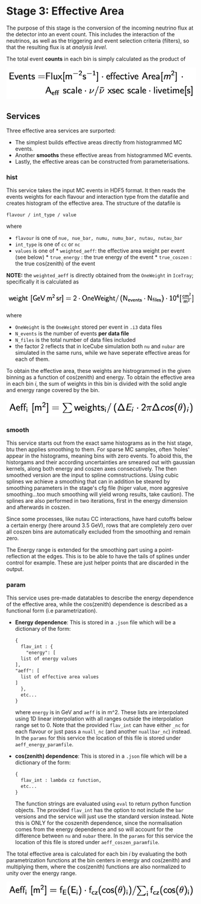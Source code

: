 # Stage 3: Effective Area

The purpose of this stage is the conversion of the incoming neutrino flux at the detector into an event count. This includes the interaction of the neutrinos, as well as the triggering and event selection criteria (filters), so that the resulting flux is at _analysis level_. 

The total event __counts__ in each bin is simply calculated as the product of 

![Events](images/events.png)


## Services

Three effective area services are surported:
  * The simplest builds effective areas directly from histogrammed MC events.
  * Another __smooths__ these effective areas from histogrammed MC events.
  * Lastly, the effective areas can be constructed from parameterisations.

### hist

This service takes the input MC events in HDF5 format. It then reads the events weights for each flavour and interaction type from the datafile and creates histogram of the effective area. The structure of the datafile is
```
flavour / int_type / value
```
where
  *  `flavour` is one of `nue, nue_bar, numu, numu_bar, nutau, nutau_bar`
  *  `int_type` is one of `cc` or `nc`
  *  `values` is one of 
    * `weighted_aeff`: the effective area weight per event (see below)
    * `true_energy` : the true energy of the event
    * `true_coszen` : the true cos(zenith) of the event

**NOTE:** the `weighted_aeff` is directly obtained from the `OneWeight` in `IceTray`; specifically it is calculated as
 
![Weights](images/weight.png)

where 
  * `OneWeight` is the `OneWeight` stored per event in `.i3` data files
  * `N_events` is the number of events **per data file**
  * `N_files` is the total number of data files included
  * the factor 2 reflects that in IceCube simulation both `nu` and `nubar` are simulated in the same runs, while we have seperate effective areas for each of them.

To obtain the effective area, these weights are histrogrammed in the given binning as a function of cos(zenith) and energy. To obtain the effective area in each bin _i_, the sum of weights in this bin is divided with the solid angle and energy range covered by the bin. 

![AeffMC](images/aeffmc.png)

### smooth

This service starts out from the exact same histograms as in the hist stage, btu then applies smoothing to them. For sparse MC samples, often 'holes' appear in the histograms, meaning bins with zero events. To aboid this, the historgams and their according uncertainties are smeared out with gaussian kernels, along both energy and coszen axes consecutively.
The then smoothed version are the input to spline comnstructions. Using cubic splines we achieve a smoothing that can in addition be steared by smoothing parameters in the stage's cfg file (higer value, more aggresive smoothing...too much smoothing will yield wrong results, take caution).
The splines are also performed in two iterations, first in the energy dimension and afterwards in coszen.

Since some processes, like nutau CC interactions, have hard cutoffs below a certain energy (here around 3.5 GeV), rows that are completely zero over all coszen bins are automatically excluded from the smoothing and remain zero.

The Energy range is extended for the smoothing part using a point-reflection at the edges. This is to be able to have the tails of splines under control for example. These are just helper points that are discarded in the output.


### param

This service uses pre-made datatables to describe the energy dependence of the effective area, while the cos(zenith) dependence is described as a functional form (i.e parametrization).
* **Energy dependence**: This is stored in a `.json` file which will be a dictionary of the form:
    ```
    {
      flav_int : {
        "energy": [
	  list of energy values
	],
	"aeff": [
	  list of effective area values
	]
      },
      etc...
    }
    ```

   where `energy` is in GeV and `aeff` is in m^2. These lists are interpolated using 1D linear interpolation with all ranges outside the interpolation range set to 0. Note that the provided `flav_int` can have either `_nc` for each flavour or just pass a `nuall_nc` (and another `nuallbar_nc`) instead. In the `params` for this service the location of this file is stored under `aeff_energy_paramfile`.
   
* **cos(zenith) dependence**: This is stored in a `.json` file which will be a dictionary of the form:
    ```
    {
      flav_int : lambda cz function,
      etc...
    }
    ```
    The function strings are evaluated using `eval` to return python function objects. The provided `flav_int` has the option to not include the `bar` versions and the service will just use the standard version instead. Note this is ONLY for the coszenith dependence, since the normalisation comes from the energy dependence and so will account for the difference between `nu` and `nubar` there. In the `params` for this service the location of this file is stored under `aeff_coszen_paramfile`.

The total effective area is calculated for each bin _i_ by evaluating the both parametrization functions at the bin centers in energy and cos(zenith) and multiplying them, where the cos(zenith) functions are also normalized to unity over the energy range. 

![AeffPar](images/aeffpar.png)


